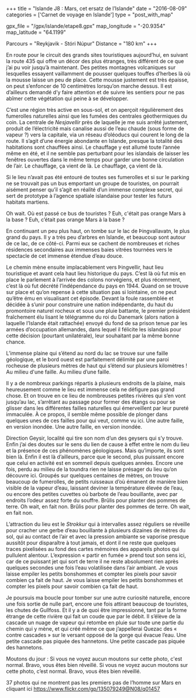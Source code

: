 +++
title = "Islande J8 : Mars, cet ersatz de l’Islande"
date = "2016-08-09"
categories = ['Carnet de voyage en Islande']
type = "post_with_map"

gpx_file = "/gpx/islande/etape8.gpx"
map_longitude = "-20.9354"
map_latitude = "64.1199"

Parcours = "Reykjavik - Stóri Núpur"
Distance = "180 km"
+++



En route pour le circuit des grands sites touristiques aujourd’hui, en suivant la route 435 qui offre un décor des plus étranges, très différent de ce que j’ai pu voir jusqu’à maintenant. Des petites montagnes volcaniques sur lesquelles essayent vaillamment de pousser quelques touffes d’herbes là où la mousse laisse un peu de place. Cette mousse justement est très épaisse, on peut s’enfoncer de 10 centimètres lorsqu’on marche dessus. Il est d’ailleurs demandé d’y faire attention et de suivre les sentiers pour ne pas abîmer cette végétation qui peine à se développer.

C’est une région très active en sous-sol, et on aperçoit régulièrement des fumerolles naturelles ainsi que les fumées des centrales géothermiques du coin. La centrale de *Nesjavellir* près de laquelle je me suis arrêté justement, produit de l’électricité mais canalise aussi de l’eau chaude (sous forme de vapeur ?) vers la capitale, via un réseau d’oléoducs qui courent le long de la route.
Il s’agit d’une énergie abondante en Islande, presque la totalité des habitations sont chauffées ainsi. Le chauffage y est allumé toute l’année même en été, et il ne semble pas perturbant pour les islandais de laisser les fenêtres ouvertes dans le même temps pour garder une bonne circulation de l’air.
Le chauffage, ça vient de là.
Le chauffage, ça vient de là.

Si le lieu n’avait pas été entouré de toutes ses fumerolles et si sur le parking ne se trouvait pas un bus emportant un groupe de touristes, on pourrait aisément penser qu’il s’agit en réalité d’un immense complexe secret, qui sert de prototype à l’agence spatiale islandaise pour tester les futurs habitats martiens.

Oh wait. Où est passé ce bus de touristes ?
Euh, c'était pas orange Mars à la base ?
Euh, c’était pas orange Mars à la base ?

En continuant un peu plus haut, on tombe sur le lac de Þingvallavatn, le plus grand du pays. Il y a très peu d’arbres en Islande, et beaucoup sont autour de ce lac, de ce côté-ci. Parmi eux se cachent de nombreuses et riches résidences secondaires aux immenses baies vitrées tournées vers le spectacle de cet immense étendue d’eau douce.

Le chemin mène ensuite implacablement vers Þingvellir, haut lieu touristique et avant cela haut lieu historique du pays. C’est là où fut mis en place le parlement à l’arrivée des colons norvégiens, et plus récemment, c’est là où fut décrété l’indépendance du pays en 1944. Quand on se trouve sur place et qu’on repense à cette situation pas si lointaine, on ne peut qu’être ému en visualisant cet épisode. Devant la foule rassemblée et décidée à s’unir pour construire une nation indépendante, du haut du promontoire naturel rocheux et sous une pluie battante, le premier président fraîchement élu lisant le télégramme du roi du Danemark (alors nation à laquelle l’Islande était rattachée) envoyé du fond de sa prison tenue par les armées d’occupation allemandes, dans lequel il félicite les islandais pour cette décision (pourtant unilatérale), leur souhaitant par la même bonne chance.



L’immense plaine qui s’étend au nord du lac se trouve sur une faille géologique, et le bord ouest est parfaitement délimité par une paroi rocheuse de plusieurs mètres de haut qui s’étend sur plusieurs kilomètres !
Au milieu d'une faille.
Au milieu d’une faille.

Il y a de nombreux parkings répartis à plusieurs endroits de la plaine, mais heureusement comme le lieu est immense cela ne défigure pas grand chose. Et on trouve en ce lieu de nombreuses petites rivières qui s’en vont jusqu’au lac, s’arrêtant au passage pour former des étangs ou pour se glisser dans les différentes failles naturelles qui émerveillent par leur pureté immaculée. À ce propos, il semble même possible de plonger dans quelques unes de ces failles pour qui veut, comme vu ici.
Une autre faille, en version inondée.
Une autre faille, en version inondée.

Direction Geysir, localité qui tire son nom d’un des geysers qui s’y trouve. Enfin j’ai des doutes sur le sens du lien de cause à effet entre le nom du lieu et la présence de ces phénomènes géologiques. Mais qu’importe, ils sont bien là. Enfin il est là d’ailleurs, parce que le second, plus puissant encore que celui en activité est en sommeil depuis quelques années. Encore une fois, perdu au milieu de la toundra rien ne laisse présager du lieu qu’on découvre ici. Groupés sur quelques centaines de mètres, on trouve beaucoup de fumerolles, de petits ruisseaux d’où émanent de manière bien visible de la vapeur d’eau, laissant deviner la température élevée de l’eau, ou encore des petites cuvettes où barbote de l’eau bouillante, avec par endroits l’odeur assez forte du souffre.
Brûlis pour planter des pommes de terre. Oh wait, en fait non.
Brûlis pour planter des pommes de terre. Oh wait, en fait non.

L’attraction du lieu est le *Strokkur* qui à intervalles assez réguliers se réveille pour cracher une gerbe d’eau bouillante à plusieurs dizaines de mètres du sol, qui au contact de l’air et avec la pression ambiante se vaporise presque aussitôt pour disparaître à tout jamais, et dont il ne reste que quelques traces pixelisées au fond des cartes mémoires des appareils photos qui pullulent alentour. L’expression « partir en fumée » prend tout son sens ici, car de ce puissant jet qui sort de terre il ne reste absolument rien après quelques secondes une fois l’eau volatilisée dans l’air ambiant.
Je vous laisse empiler les petits bonshommes et compter les pixels pour savoir combien ça fait de haut.
Je vous laisse empiler les petits bonshommes et compter les pixels pour savoir combien ça fait de haut.

Je poursuis ma boucle pour tomber sur une autre curiosité naturelle, encore une fois sortie de nulle part, encore une fois attirant beaucoup de touristes, les chutes de Gullfoss. Et il y a de quoi être impressionné, tant par la forme étrange de cette rivière qui fait un coude que par le débit. Il s’élève de la cascade un nuage de vapeur qui retombe en pluie sur toute une partie du chemin qui y mène, et qui créé même ce que j’appellerai Quezac des « contre cascades » sur le versant opposé de la gorge qui évacue l’eau.
Une petite cascade pas piquée des hannetons.
Une petite cascade pas piquée des hannetons.

Moutons du jour :
Si vous ne voyez aucun moutons sur cette photo, c'est normal. Bravo, vous êtes bien réveillé.
Si vous ne voyez aucun moutons sur cette photo, c’est normal. Bravo, vous êtes bien réveillé.

37 photos qui ne montrent pas les premiers pas de l’homme sur Mars en cliquant ici
https://www.flickr.com/gp/135079249@N08/q01457
